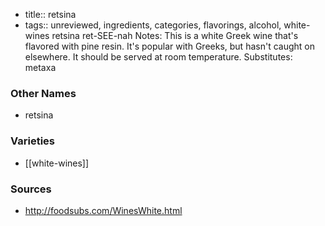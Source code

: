 - title:: retsina
- tags:: unreviewed, ingredients, categories, flavorings, alcohol, white-wines
retsina ret-SEE-nah Notes: This is a white Greek wine that's flavored with pine resin. It's popular with Greeks, but hasn't caught on elsewhere. It should be served at room temperature. Substitutes: metaxa

### Other Names

* retsina

### Varieties

* [[white-wines]]

### Sources
* http://foodsubs.com/WinesWhite.html
